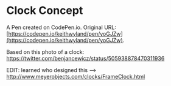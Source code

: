 # Clock Concept

A Pen created on CodePen.io. Original URL: [https://codepen.io/keithwyland/pen/yoGJZw](https://codepen.io/keithwyland/pen/yoGJZw).

Based on this photo of a clock: https://twitter.com/benjancewicz/status/505938878470311936

EDIT: learned who designed this 
--> http://www.meyerobjects.com/clocks/FrameClock.html